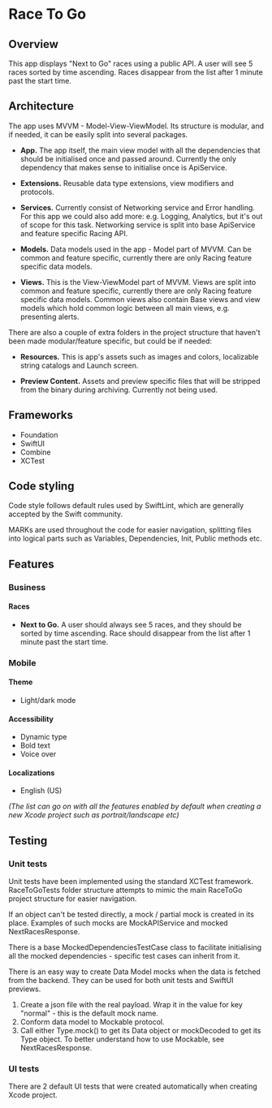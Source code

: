 # Race To Go

## Overview

This app displays "Next to Go" races using a public API.
A user will see 5 races sorted by time ascending. Races disappear from the list after 1 minute past the start time.

## Architecture

The app uses MVVM - Model-View-ViewModel. Its structure is modular, and if needed, it can be easily split into several packages.

- **App.** The app itself, the main view model with all the dependencies that should be initialised once and passed around. Currently the only dependency that makes sense to initialise once is ApiService.

- **Extensions.** Reusable data type extensions, view modifiers and protocols.

- **Services.** Currently consist of Networking service and Error handling. For this app we could also add more: e.g. Logging, Analytics, but it's out of scope for this task. Networking service is split into base ApiService and feature specific Racing API.

- **Models.** Data models used in the app - Model part of MVVM. Can be common and feature specific, currently there are only Racing feature specific data models.

- **Views.** This is the View-ViewModel part of MVVM. Views are split into common and feature specific, currently there are only Racing feature specific data models. Common views also contain Base views and view models which hold common logic between all main views, e.g. presenting alerts.

There are also a couple of extra folders in the project structure that haven't been made modular/feature specific, but could be if needed:

- **Resources.** This is app's assets such as images and colors, localizable string catalogs and Launch screen.

- **Preview Content.** Assets and preview specific files that will be stripped from the binary during archiving. Currently not being used.

## Frameworks
- Foundation
- SwiftUI
- Combine
- XCTest

## Code styling
Code style follows default rules used by SwiftLint, which are generally accepted by the Swift community.

MARKs are used throughout the code for easier navigation, splitting files into logical parts such as Variables, Dependencies, Init, Public methods etc.


## Features
### Business
#### Races
- **Next to Go.** A user should always see 5 races, and they should be sorted by time ascending. Race should disappear from the list after 1 minute past the start time.

### Mobile
#### Theme
- Light/dark mode

#### Accessibility
- Dynamic type
- Bold text
- Voice over

#### Localizations
- English (US)

*(The list can go on with all the features enabled by default when creating a new Xcode project such as portrait/landscape etc)*

## Testing
### Unit tests
Unit tests have been implemented using the standard XCTest framework.
RaceToGoTests folder structure attempts to mimic the main RaceToGo project structure for easier navigation.

If an object can't be tested directly, a mock / partial mock is created in its place. Examples of such mocks are MockAPIService and mocked NextRacesResponse.

There is a base MockedDependenciesTestCase class to facilitate initialising all the mocked dependencies - specific test cases can inherit from it.

There is an easy way to create Data Model mocks when the data is fetched from the backend. They can be used for both unit tests and SwiftUI previews.
1. Create a json file with the real payload. Wrap it in the value for key "normal" - this is the default mock name.
2. Conform data model to Mockable protocol.
3. Call either Type.mock() to get its Data object or mockDecoded to get its Type object.
To better understand how to use Mockable, see NextRacesResponse.

### UI tests
There are 2 default UI tests that were created automatically when creating Xcode project.
